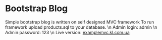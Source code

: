 # Bootstrap Blog

Simple bootstrap blog is written on self designed MVC framework
To run framework upload products.sql to your database. \n
Admin login: admin \n
Admin password: 123 \n
Live version: <a href = 'examplemvc.kl.com.ua'>examplemvc.kl.com.ua <a>